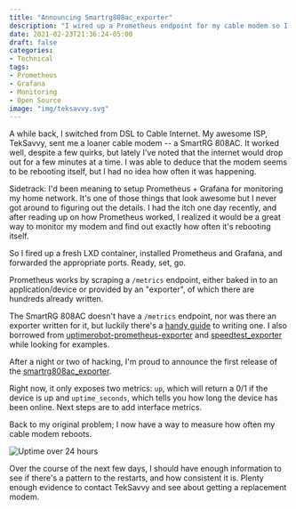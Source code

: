 ```yaml
---
title: "Announcing Smartrg808ac_exporter"
description: "I wired up a Prometheus endpoint for my cable modem so I could monitor its uptime."
date: 2021-02-23T21:36:24-05:00
draft: false
categories:
- Technical
tags:
- Prometheus
- Grafana
- Monitoring
- Open Source
image: "img/teksavvy.svg"
---
```


A while back, I switched from DSL to Cable Internet. My awesome ISP, TekSavvy, sent me a loaner cable modem -- a SmartRG 808AC. It worked well, despite a few quirks, but lately I've noted that the internet would drop out for a few minutes at a time. I was able to deduce that the modem seems to be rebooting itself, but I had no idea how often it was happening.

Sidetrack: I'd been meaning to setup Prometheus + Grafana for monitoring my home network. It's one of those things that look awesome but I never got around to figuring out the details. I had the itch one day recently, and after reading up on how Prometheus worked, I realized it would be a great way to monitor my modem and find out exactly how often it's rebooting itself.

So I fired up a fresh LXD container, installed Prometheus and Grafana, and forwarded the appropriate ports. Ready, set, go.

Prometheus works by scraping a `/metrics` endpoint, either baked in to an application/device or provided by an "exporter", of which there are hundreds already written.

The SmartRG 808AC doesn't have a `/metrics` endpoint, nor was there an exporter written for it, but luckily there's a [handy guide](https://prometheus.io/docs/guides/go-application/) to writing one. I also borrowed from [uptimerobot-prometheus-exporter](https://github.com/masaruhoshi/uptimerobot-prometheus-exporter) and [speedtest_exporter](https://github.com/nlamirault/speedtest_exporter) while looking for examples.

After a night or two of hacking, I'm proud to announce the first release of the [smartrg808ac_exporter](https://github.com/AdamIsrael/smartrg808ac_exporter).

Right now, it only exposes two metrics: `up`, which will return a 0/1 if the device is up and `uptime_seconds`, which tells you how long the device has been online. Next steps are to add interface metrics.

Back to my original problem; I now have a way to measure how often my cable modem reboots.

![Uptime over 24 hours](/images/smartrg808ac_uptime.png "SmartRG 808AC Uptime")

Over the course of the next few days, I should have enough information to see if there's a pattern to the restarts, and how consistent it is. Plenty enough evidence to contact TekSavvy and see about getting a replacement modem.

